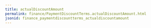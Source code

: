 ```yaml
---
title: actualDiscountAmount
permalink: finance/PaymentDiscountTerms.actualDiscountAmount.html
jsonid: finance_paymentdiscountterms_actualdiscountamount
---
```

